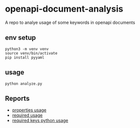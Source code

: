 # openapi-document-analysis
A repo to analye usage of some keywords in openapi documents

## env setup
```
python3 -m venv venv
source venv/bin/activate
pip install pyyaml
```

## usage
`python analyze.py`

## Reports
- [properties usage](reports/properties_report.md)
- [required usage](reports/required_report.md)
- [required keys python usage](reports/required_keys_python_report.md)